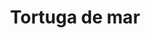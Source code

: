 ---
title: Tortuga de mar
date: 
draft: false

# descripcion
description : Tortuga de mar

materials: Plata 925

color: Plateado

dimensions: 2,3cm x 2,3cm

code: 02-14-0196

type: "Dijes"

categories: []

price: $2.820,00

# Images
# first image will be shown in the product page
images:
  # - image: "images/path_to_image"
  # La ubicacion de las imagenes es imagenes/Dijes/Dijes.Plata/02-14-0196-tortuga-de-mar
  - image: "./images/dijes/plata/02-14-0196-tortuga-de-mar.JPG"
---